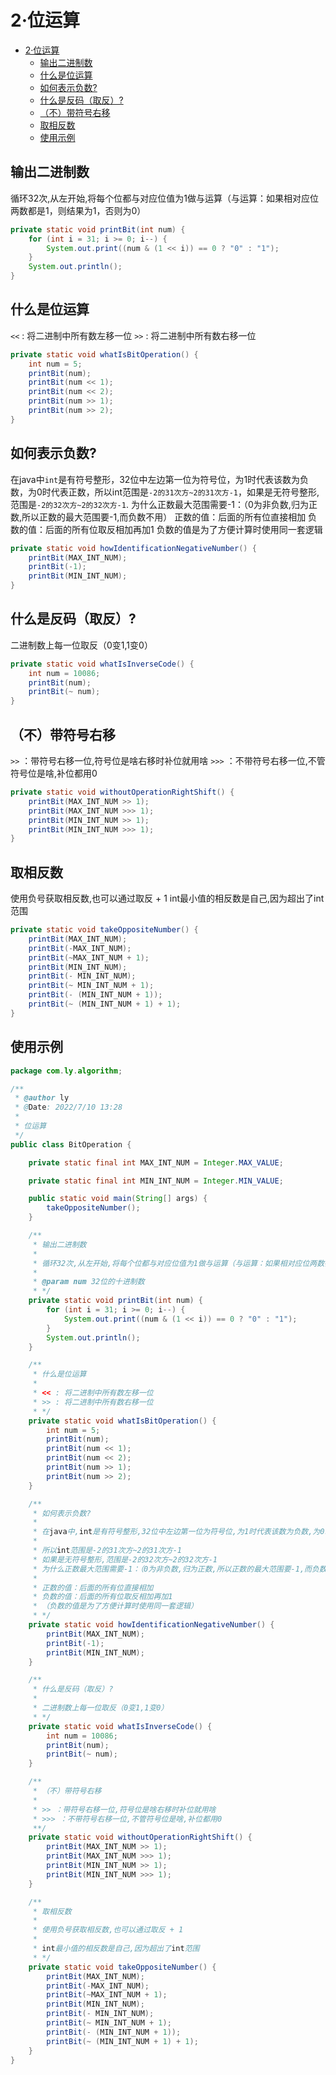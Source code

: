 # 2·位运算

- [2·位运算](#2位运算)
  - [输出二进制数](#输出二进制数)
  - [什么是位运算](#什么是位运算)
  - [如何表示负数?](#如何表示负数)
  - [什么是反码（取反）?](#什么是反码取反)
  - [（不）带符号右移](#不带符号右移)
  - [取相反数](#取相反数)
  - [使用示例](#使用示例)

## 输出二进制数
循环32次,从左开始,将每个位都与对应位值为1做与运算（与运算：如果相对应位两数都是1，则结果为1，否则为0）

```java
private static void printBit(int num) {
    for (int i = 31; i >= 0; i--) {
        System.out.print((num & (1 << i)) == 0 ? "0" : "1");
    }
    System.out.println();
}
```

## 什么是位运算
`<<` : 将二进制中所有数左移一位
`>>` : 将二进制中所有数右移一位

```java
private static void whatIsBitOperation() {
    int num = 5;
    printBit(num);
    printBit(num << 1);
    printBit(num << 2);
    printBit(num >> 1);
    printBit(num >> 2);
}
```

## 如何表示负数?
在java中`int`是有符号整形，32位中左边第一位为符号位，为1时代表该数为负数，为0时代表正数，所以int范围是`-2的31次方~2的31次方-1`，如果是无符号整形,范围是`-2的32次方~2的32次方-1`.
为什么正数最大范围需要-1：（0为非负数,归为正数,所以正数的最大范围要-1,而负数不用）
正数的值：后面的所有位直接相加
负数的值：后面的所有位取反相加再加1
负数的值是为了方便计算时使用同一套逻辑

```java
private static void howIdentificationNegativeNumber() {
    printBit(MAX_INT_NUM);
    printBit(-1);
    printBit(MIN_INT_NUM);
}
```

## 什么是反码（取反）?
二进制数上每一位取反（0变1,1变0）

```java
private static void whatIsInverseCode() {
    int num = 10086;
    printBit(num);
    printBit(~ num);
}
```
## （不）带符号右移
`>>` ：带符号右移一位,符号位是啥右移时补位就用啥
`>>>` ：不带符号右移一位,不管符号位是啥,补位都用0

```java
private static void withoutOperationRightShift() {
    printBit(MAX_INT_NUM >> 1);
    printBit(MAX_INT_NUM >>> 1);
    printBit(MIN_INT_NUM >> 1);
    printBit(MIN_INT_NUM >>> 1);
}
```
## 取相反数
使用负号获取相反数,也可以通过取反 + 1
int最小值的相反数是自己,因为超出了int范围

```java
private static void takeOppositeNumber() {
    printBit(MAX_INT_NUM);
    printBit(-MAX_INT_NUM);
    printBit(~MAX_INT_NUM + 1);
    printBit(MIN_INT_NUM);
    printBit(- MIN_INT_NUM);
    printBit(~ MIN_INT_NUM + 1);
    printBit(- (MIN_INT_NUM + 1));
    printBit(~ (MIN_INT_NUM + 1) + 1);
}
```

## 使用示例
```java
package com.ly.algorithm;

/**
 * @author ly
 * @Date: 2022/7/10 13:28
 *
 * 位运算
 */
public class BitOperation {

    private static final int MAX_INT_NUM = Integer.MAX_VALUE;

    private static final int MIN_INT_NUM = Integer.MIN_VALUE;

    public static void main(String[] args) {
        takeOppositeNumber();
    }

    /**
     * 输出二进制数
     *
     * 循环32次,从左开始,将每个位都与对应位值为1做与运算（与运算：如果相对应位两数都是1，则结果为1，否则为0）
     *
     * @param num 32位的十进制数
     * */
    private static void printBit(int num) {
        for (int i = 31; i >= 0; i--) {
            System.out.print((num & (1 << i)) == 0 ? "0" : "1");
        }
        System.out.println();
    }

    /**
     * 什么是位运算
     *
     * << : 将二进制中所有数左移一位
     * >> : 将二进制中所有数右移一位
     * */
    private static void whatIsBitOperation() {
        int num = 5;
        printBit(num);
        printBit(num << 1);
        printBit(num << 2);
        printBit(num >> 1);
        printBit(num >> 2);
    }

    /**
     * 如何表示负数?
     *
     * 在java中,int是有符号整形,32位中左边第一位为符号位,为1时代表该数为负数,为0时代表正数
     *
     * 所以int范围是-2的31次方~2的31次方-1
     * 如果是无符号整形,范围是-2的32次方~2的32次方-1
     * 为什么正数最大范围需要-1：（0为非负数,归为正数,所以正数的最大范围要-1,而负数不用）
     *
     * 正数的值：后面的所有位直接相加
     * 负数的值：后面的所有位取反相加再加1
     * （负数的值是为了方便计算时使用同一套逻辑）
     * */
    private static void howIdentificationNegativeNumber() {
        printBit(MAX_INT_NUM);
        printBit(-1);
        printBit(MIN_INT_NUM);
    }

    /**
     * 什么是反码（取反）?
     *
     * 二进制数上每一位取反（0变1,1变0）
     * */
    private static void whatIsInverseCode() {
        int num = 10086;
        printBit(num);
        printBit(~ num);
    }

    /**
     * （不）带符号右移
     *
     * >> ：带符号右移一位,符号位是啥右移时补位就用啥
     * >>> ：不带符号右移一位,不管符号位是啥,补位都用0
     **/
    private static void withoutOperationRightShift() {
        printBit(MAX_INT_NUM >> 1);
        printBit(MAX_INT_NUM >>> 1);
        printBit(MIN_INT_NUM >> 1);
        printBit(MIN_INT_NUM >>> 1);
    }

    /**
     * 取相反数
     *
     * 使用负号获取相反数,也可以通过取反 + 1
     *
     * int最小值的相反数是自己,因为超出了int范围
     * */
    private static void takeOppositeNumber() {
        printBit(MAX_INT_NUM);
        printBit(-MAX_INT_NUM);
        printBit(~MAX_INT_NUM + 1);
        printBit(MIN_INT_NUM);
        printBit(- MIN_INT_NUM);
        printBit(~ MIN_INT_NUM + 1);
        printBit(- (MIN_INT_NUM + 1));
        printBit(~ (MIN_INT_NUM + 1) + 1);
    }
}
```
